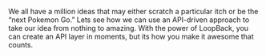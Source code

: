 We all have a million ideas that may either scratch a particular itch or be the “next Pokemon Go.” Lets see how we can use an API-driven approach to take our idea from nothing to amazing. With the power of LoopBack, you can create an API layer in moments, but its how you make it awesome that counts.
